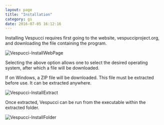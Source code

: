 ```yaml
---
layout: page
title: "Installation"
category: gs
date: 2016-07-05 16:12:16
---
```



Installing Vespucci requires first going to the website, vespucciproject.org, and downloading the file containing the program.

![Vespucci-InstallWebPage](Vespucci-docs/img/Install1.png)

Selecting the above option allows one to select the desired operating system, after which a file will be downloaded.

If on Windows, a ZIP file will be downloaded. This file must be extracted before use. It can be extracted anywhere.

![Vespucci-InstallExtract](Vespucci-docs/img/Install3.png)

Once extracted, Vespucci can be run from the executable within the extracted folder.

![Vespucci-InstallFolder](Vespucci-docs/img/Install4.png)